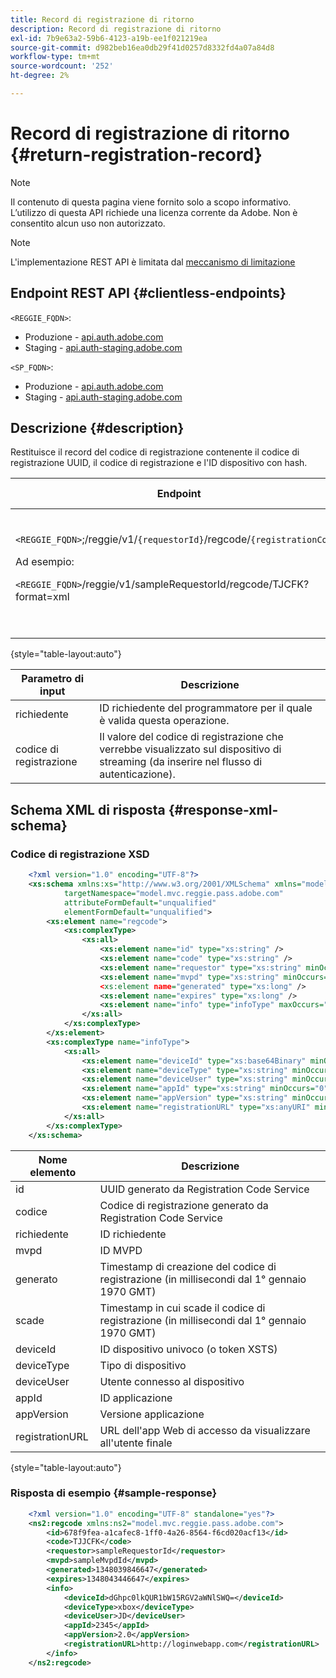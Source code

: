 ```yaml
---
title: Record di registrazione di ritorno
description: Record di registrazione di ritorno
exl-id: 7b9e63a2-59b6-4123-a19b-ee1f021219ea
source-git-commit: d982beb16ea0db29f41d0257d8332fd4a07a84d8
workflow-type: tm+mt
source-wordcount: '252'
ht-degree: 2%

---
```


# Record di registrazione di ritorno {#return-registration-record}

>[!NOTE]
>
>Il contenuto di questa pagina viene fornito solo a scopo informativo. L’utilizzo di questa API richiede una licenza corrente da Adobe. Non è consentito alcun uso non autorizzato.

>[!NOTE]
>
> L&#39;implementazione REST API è limitata dal [meccanismo di limitazione](/help/authentication/integration-guide-programmers/throttling-mechanism.md)

## Endpoint REST API {#clientless-endpoints}

`<REGGIE_FQDN>`:

* Produzione - [api.auth.adobe.com](http://api.auth.adobe.com/)
* Staging - [api.auth-staging.adobe.com](http://api.auth-staging.adobe.com/)

`<SP_FQDN>`:

* Produzione - [api.auth.adobe.com](http://api.auth.adobe.com/)
* Staging - [api.auth-staging.adobe.com](http://api.auth-staging.adobe.com/)




## Descrizione {#description}

Restituisce il record del codice di registrazione contenente il codice di registrazione UUID, il codice di registrazione e l&#39;ID dispositivo con hash.






| Endpoint | Chiamato </br> da | Input   </br>Parametri | Metodo HTTP </br> | Risposta | HTTP </br>Risposta |
| --- | --- | --- | --- | --- | --- |
| `<REGGIE_FQDN>`;/reggie/v1/`{requestorId}`/regcode/`{registrationCode}`<p>Ad esempio:<p>`<REGGIE_FQDN>`/reggie/v1/sampleRequestorId/regcode/TJCFK?format=xml | Servizio programmatore </br></br>o</br></br>app in streaming | 1. richiedente </br>    (componente percorso)</br>2.  codice di registrazione </br>    (componente Percorso) | GET | XML o JSON contenente un codice di registrazione e informazioni. Vedi lo schema e l’esempio di seguito. | 200 |

{style="table-layout:auto"}




| Parametro di input | Descrizione |
| --- | --- |
| richiedente | ID richiedente del programmatore per il quale è valida questa operazione. |
| codice di registrazione | Il valore del codice di registrazione che verrebbe visualizzato sul dispositivo di streaming (da inserire nel flusso di autenticazione). |




## Schema XML di risposta {#response-xml-schema}

### Codice di registrazione XSD

```XML
    <?xml version="1.0" encoding="UTF-8"?>
    <xs:schema xmlns:xs="http://www.w3.org/2001/XMLSchema" xmlns="model.mvc.reggie.pass.adobe.com"
            targetNamespace="model.mvc.reggie.pass.adobe.com"
            attributeFormDefault="unqualified"
            elementFormDefault="unqualified">
        <xs:element name="regcode">
            <xs:complexType>
                <xs:all>
                    <xs:element name="id" type="xs:string" />
                    <xs:element name="code" type="xs:string" />
                    <xs:element name="requestor" type="xs:string" minOccurs="1" maxOccurs="1"/>
                    <xs:element name="mvpd" type="xs:string" minOccurs="1" maxOccurs="1"/
                    <xs:element name="generated" type="xs:long" />
                    <xs:element name="expires" type="xs:long" />
                    <xs:element name="info" type="infoType" maxOccurs="1"/>
                </xs:all>
            </xs:complexType>
        </xs:element>
        <xs:complexType name="infoType">
            <xs:all>
                <xs:element name="deviceId" type="xs:base64Binary" minOccurs="1" maxOccurs="1"/>
                <xs:element name="deviceType" type="xs:string" minOccurs="0" maxOccurs="1"/>
                <xs:element name="deviceUser" type="xs:string" minOccurs="0" maxOccurs="1"/>
                <xs:element name="appId" type="xs:string" minOccurs="0" maxOccurs="1"/>
                <xs:element name="appVersion" type="xs:string" minOccurs="0" maxOccurs="1"/>
                <xs:element name="registrationURL" type="xs:anyURI" minOccurs="0" maxOccurs="1"/>
            </xs:all>
        </xs:complexType>
    </xs:schema>
```

| Nome elemento | Descrizione |
| --- | --- |
| id | UUID generato da Registration Code Service |
| codice | Codice di registrazione generato da Registration Code Service |
| richiedente | ID richiedente |
| mvpd | ID MVPD |
| generato | Timestamp di creazione del codice di registrazione (in millisecondi dal 1° gennaio 1970 GMT) |
| scade | Timestamp in cui scade il codice di registrazione (in millisecondi dal 1° gennaio 1970 GMT) |
| deviceId | ID dispositivo univoco (o token XSTS) |
| deviceType | Tipo di dispositivo |
| deviceUser | Utente connesso al dispositivo |
| appId | ID applicazione |
| appVersion | Versione applicazione |
| registrationURL | URL dell&#39;app Web di accesso da visualizzare all&#39;utente finale |

{style="table-layout:auto"}

### Risposta di esempio {#sample-response}

```XML
    <?xml version="1.0" encoding="UTF-8" standalone="yes"?>
    <ns2:regcode xmlns:ns2="model.mvc.reggie.pass.adobe.com">
        <id>678f9fea-a1cafec8-1ff0-4a26-8564-f6cd020acf13</id>
        <code>TJJCFK</code>
        <requestor>sampleRequestorId</requestor>
        <mvpd>sampleMvpdId</mvpd>
        <generated>1348039846647</generated>
        <expires>1348043446647</expires>
        <info>
            <deviceId>dGhpc0lkQUR1bW15RGV2aWNlSWQ=</deviceId>
            <deviceType>xbox</deviceType>
            <deviceUser>JD</deviceUser>
            <appId>2345</appId>
            <appVersion>2.0</appVersion>
            <registrationURL>http://loginwebapp.com</registrationURL>
        </info>
    </ns2:regcode>
```
